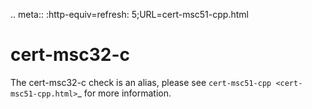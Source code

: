 .. meta:: :http-equiv=refresh: 5;URL=cert-msc51-cpp.html

cert-msc32-c
============

The cert-msc32-c check is an alias, please see
`cert-msc51-cpp <cert-msc51-cpp.html>`\_ for more information.
